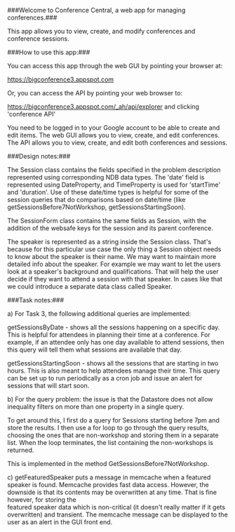 ###Welcome to Conference Central, a web app for managing conferences.###

This app allows you to view, create, and modify conferences and conference
sessions.

###How to use this app:###

You can access this app through the web GUI by pointing your browser at:

https://bigconference3.appspot.com

Or, you can access the API by pointing your web browser to:

https://bigconference3.appspot.com/_ah/api/explorer 
and clicking 'conference API'

You need to be logged in to your Google account to be able to create and edit
items.  The web GUI allows you to view, create, and edit conferences.  The 
API allows you to view, create, and edit both conferences and sessions.


###Design notes:###

The Session class contains the fields specified in the problem description
represented using corresponding NDB data types.  The 'date' field is represented
using DateProperty, and TimeProperty is used for 'startTime' and 'duration'.
Use of these date/time types is helpful for some of the session queries that
do comparisons based on date/time (like getSessionsBefore7NotWorkshop, 
getSessionsStartingSoon).

The SessionForm class contains the same fields as Session, with the addition of
the websafe keys for the session and its parent conference.

The speaker is represented as a string inside the Session class.  That's
because for this particular use case the only thing a Session object
needs to know about the speaker is their name.  We may want to maintain
more detailed info about the speaker.  For example we may want to let the
users look at a speaker's background and qualifications.  That will help
the user decide if they want to attend a session with that speaker.
In cases like that we could introduce a separate data class called Speaker.


###Task notes:###

a) For Task 3, the following additional queries are implemented:

getSessionsByDate - shows all the sessions happening on a specific day.  This 
is helpful for attendees in planning their time at a conference.  For example,
if an attendee only has one day available to attend sessions, then this query
will tell them what sessions are available that day.

getSessionsStartingSoon - shows all the sessions that are starting in two hours.
This is also meant to help attendees manage their time.  This query can be set 
up to run periodically as a cron job and issue an alert for sessions that will 
start soon.

b) For the query problem: the issue is that the Datastore does not allow
inequality filters on more than one property in a single query.

To get around this, I first do a query for Sessions starting before 7pm
and store the results.  I then use a for loop to go through the query
results, choosing the ones that are non-workshop and storing them in
a separate list.  When the loop terminates, the list containing the
non-workshops is returned.

This is implemented in the method GetSessionsBefore7NotWorkshop.

c) getFeaturedSpeaker puts a message in memcache when a featured speaker is
found.  Memcache provides fast data access.  However, the downside is that its
contents may be overwritten at any time.  That is fine however, for storing the  
featured speaker data which is non-critical (it doesn't really matter if it gets
overwritten) and transient.  The memcache message can be displayed to the user 
as an alert in the GUI front end.


